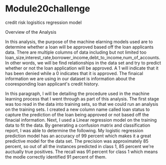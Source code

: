 # Module20challenge
credit risk logisitics regression model




Overview of the Analysis


In this analysis, the purpose of the machine elarning models used are to determine whether a loan will be approved based off the loan applicants data. There are multiple columns of data including but not limited too loan_size,interest_rate,borrower_income,debt_to_income,num_of_accounts. In other words, we will be find relationships in the data set and try to predict whether or not the loan application will be approved. A 1 will indicate that it has been denied while a 0 indicates that it is approved. The finaical information we are using in our dataset is information about the cooresponding loan applicant's credit history.

In this paragraph, I will be detailing the procedure used in the machine learning process that I went through as part of this analysis. The first stage was too read in the data into training sets, so that we could run an analysis on the training sets. I created a new column name called loan status to capture the prediction of the loan being approved or not based off the finacial information. Next, I used a Linear regression model on the training data to fit the data. By generating a confusion matrix and classification report, I was able to determine the following. My logistic regression prediction model has an accuracy of 99 percent which makes it a great predictive model for the data set. The precision was approximately 85 percent, so out of all the instances predicted in class 1, 85 percent we're auctually true positives. The recall was 91 percent for class 1 which means the modle correctly identified 91 percent of them. 